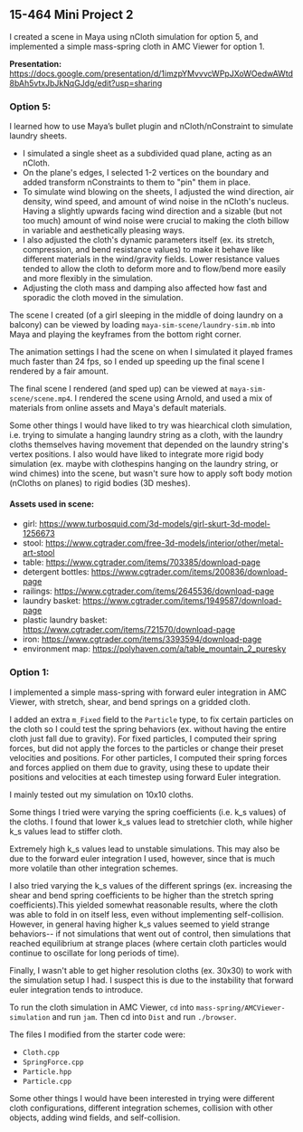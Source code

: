 ## 15-464 Mini Project 2

I created a scene in Maya using nCloth simulation for option 5, and implemented a simple mass-spring cloth in AMC Viewer for option 1.

**Presentation:** https://docs.google.com/presentation/d/1imzpYMvvvcWPpJXoWOedwAWtd8bAh5vtxJbJkNqGJdg/edit?usp=sharing 

### Option 5: 
I learned how to use Maya’s bullet plugin and nCloth/nConstraint to simulate laundry sheets. 
- I simulated a single sheet as a subdivided quad plane, acting as an nCloth. 
- On the plane's edges, I selected 1-2 vertices on the boundary and added transform nConstraints to them to "pin" them in place. 
- To simulate wind blowing on the sheets, I adjusted the wind direction, air density, wind speed, and amount of wind noise in the nCloth's nucleus. Having a slightly upwards facing wind direction and a sizable (but not too much) amount of wind noise were crucial to making the cloth billow in variable and aesthetically pleasing ways. 
- I also adjusted the cloth's dynamic parameters itself (ex. its stretch, compression, and bend resistance values) to make it behave like different materials in the wind/gravity fields. Lower resistance values tended to allow the cloth to deform more and to flow/bend more easily and more flexibly in the simulation. 
- Adjusting the cloth mass and damping also affected how fast and sporadic the cloth moved in the simulation. 

The scene I created (of a girl sleeping in the middle of doing laundry on a balcony) can be viewed by loading `maya-sim-scene/laundry-sim.mb` into Maya and playing the keyframes from the bottom right corner. 

The animation settings I had the scene on when I simulated it played frames much faster than 24 fps, so I ended up speeding up the final scene I rendered by a fair amount. 

The final scene I rendered (and sped up) can be viewed at `maya-sim-scene/scene.mp4`. I rendered the scene using Arnold, and used a mix of materials from online assets and Maya's default materials. 

Some other things I would have liked to try was hiearchical cloth simulation, i.e. trying to simulate a hanging laundry string as a cloth, with the laundry cloths themselves having movement that depended on the laundry string's vertex positions. I also would have liked to integrate more rigid body simulation (ex. maybe with clothespins hanging on the laundry string, or wind chimes) into the scene, but wasn't sure how to apply soft body motion (nCloths on planes) to rigid bodies (3D meshes).

#### Assets used in scene: 
- girl: https://www.turbosquid.com/3d-models/girl-skurt-3d-model-1256673 
- stool: https://www.cgtrader.com/free-3d-models/interior/other/metal-art-stool 
- table: https://www.cgtrader.com/items/703385/download-page 
- detergent bottles: https://www.cgtrader.com/items/200836/download-page 
- railings: https://www.cgtrader.com/items/2645536/download-page 
- laundry basket: https://www.cgtrader.com/items/1949587/download-page 
- plastic laundry basket: https://www.cgtrader.com/items/721570/download-page 
- iron: https://www.cgtrader.com/items/3393594/download-page 
- environment map: https://polyhaven.com/a/table_mountain_2_puresky 

### Option 1: 
I implemented a simple mass-spring with forward euler integration in AMC Viewer, with stretch, shear, and bend springs on a gridded cloth. 

I added an extra `m_Fixed` field to the `Particle` type, to fix certain particles on the cloth so I could test the spring behaviors (ex. without having the entire cloth just fall due to gravity). For fixed particles, I computed their spring forces, but did not apply the forces to the particles or change their preset velocities and positions. For other particles, I computed their spring forces and forces applied on them due to gravity, using these to update their positions and velocities at each timestep using forward Euler integration.

I mainly tested out my simulation on 10x10 cloths. 

Some things I tried were varying the spring coefficients (i.e. k_s values) of the cloths. I found that lower k_s values lead to stretchier cloth, while higher k_s values lead to stiffer cloth.  

Extremely high k_s values lead to unstable simulations. This may also be due to the forward euler integration I used, however, since that is much more volatile than other integration schemes. 

I also tried varying the k_s values of the different springs (ex. increasing the shear and bend spring coefficients to be higher than the stretch spring coefficients).This yielded somewhat reasonable results, where the cloth was able to fold in on itself less, even without implementing self-collision. However, in general having higher k_s values seemed to yield strange behaviors-- if not simulations that went out of control, then simulations that reached equilibrium at strange places (where certain cloth particles would continue to oscillate for long periods of time). 

Finally, I wasn't able to get higher resolution cloths (ex. 30x30) to work with the simulation setup I had. I suspect this is due to the instability that forward euler integration tends to introduce. 

To run the cloth simulation in AMC Viewer, `cd` into `mass-spring/AMCViewer-simulation` and run `jam`. Then cd into `Dist` and run `./browser`. 

The files I modified from the starter code were:
- `Cloth.cpp`
- `SpringForce.cpp`
- `Particle.hpp`
- `Particle.cpp`

Some other things I would have been interested in trying were different cloth configurations, different integration schemes, collision with other objects, adding wind fields, and self-collision.
